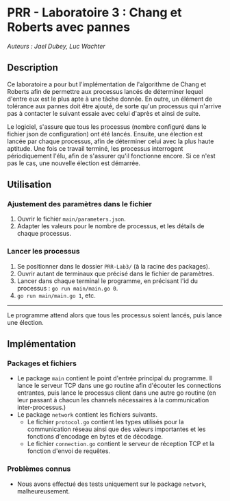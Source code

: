 # PRR - Laboratoire 3 : Chang et Roberts avec pannes

_Auteurs : Jael Dubey, Luc Wachter_

## Description

Ce laboratoire a pour but l'implémentation de l'algorithme de Chang et Roberts afin de permettre aux processus lancés
de déterminer lequel d'entre eux est le plus apte à une tâche donnée. En outre, un élément de tolérance aux pannes
doit être ajouté, de sorte qu'un processus qui n'arrive pas à contacter le suivant essaie avec celui d'après et ainsi
de suite.

Le logiciel, s'assure que tous les processus (nombre configuré dans le fichier json de configuration) ont été lancés.
Ensuite, une élection est lancée par chaque processus, afin de déterminer celui avec la plus haute aptitude. Une fois
ce travail terminé, les processus interrogent périodiquement l'élu, afin de s'assurer qu'il fonctionne encore. Si ce
n'est pas le cas, une nouvelle élection est démarrée.

## Utilisation

### Ajustement des paramètres dans le fichier

1. Ouvrir le fichier `main/parameters.json`.
2. Adapter les valeurs pour le nombre de processus, et les détails de chaque processus.

### Lancer les processus

1. Se positionner dans le dossier `PRR-Lab3/` (à la racine des packages).
2. Ouvrir autant de terminaux que précisé dans le fichier de paramètres.
3. Lancer dans chaque terminal le programme, en précisant l'id du processus : `go run main/main.go 0`.
4. `go run main/main.go 1`, etc.

---

Le programme attend alors que tous les processus soient lancés, puis lance une élection.

## Implémentation


### Packages et fichiers

- Le package `main` contient le point d'entrée principal du programme. Il lance le serveur TCP dans une go routine afin d'écouter les connections entrantes, puis lance le processus client dans une autre go routine (en leur passant à chacun les channels nécessaires à la communication inter-processus.)
- Le package `network` contient les fichiers suivants.
    - Le fichier `protocol.go` contient les types utilisés pour la communication réseau ainsi que des valeurs importantes et les fonctions d'encodage en bytes et de décodage.
    - Le fichier `connection.go` contient le serveur de réception TCP et la fonction d'envoi de requêtes.

### Problèmes connus

- Nous avons effectué des tests uniquement sur le package `network`, malheureusement.
